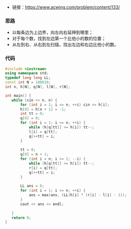 * 链接：https://www.acwing.com/problem/content/133/

### 思路

* 以每条边为上边界，向左向右延伸到哪里；
* 对于每个数，找到左边第一个比他小的数的位置；
* 从左到右、从右到左扫描，找出左边和右边比他小的数。

### 代码

 ```c++
#include <iostream>
using namespace std;
typedef long long LL;
const int N = 100010;
int n, h[N], q[N], l[N], r[N];

int main() {
    while (cin >> n, n) {
        for (int i = 1; i <= n; ++i) cin >> h[i];
        h[0] = h[n + 1] = -1;
        int tt = 0;
        q[0] = 0;
        for (int i = 1; i <= n; ++i) {
            while (h[q[tt]] >= h[i]) tt--;
            l[i] = q[tt];
            q[++tt] = i;
        }
        
        tt = 0;
        q[0] = n + 1;
        for (int i = n; i >= 1; --i) {
            while (h[q[tt]] >= h[i]) tt--;
            r[i] = q[tt];
            q[++tt] = i;
        }
        
        LL ans = 0;
        for (int i = 1; i <= n; ++i) {
            ans = max(ans, (LL)h[i] * (r[i] - l[i] - 1));
        }
        cout << ans << endl;
        
    }
    return 0;
} 
 ```

